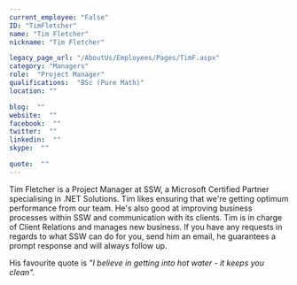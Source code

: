 ```yaml
---
current_employee: "False"
ID: "TimFletcher"
name: "Tim Fletcher"
nickname: "Tim Fletcher"

legacy_page_url: "/AboutUs/Employees/Pages/TimF.aspx"
category: "Managers"
role:  "Project Manager"
qualifications:  "BSc (Pure Math)"
location: ""

blog:  ""
website:  ""
facebook:  ""
twitter:  ""
linkedin:  ""
skype:  ""

quote:  ""
---
```


Tim Fletcher is a Project Manager at SSW, a Microsoft Certified Partner specialising in .NET Solutions. Tim likes ensuring that we're getting optimum performance from our team. He's also good at improving business processes within SSW and communication with its clients. Tim is in charge of Client Relations and manages new business. If you have any requests in regards to what SSW can do for you, send him an email, he guarantees a prompt response and will always follow up.

His favourite quote is *"I believe in getting into hot water - it keeps you clean".*